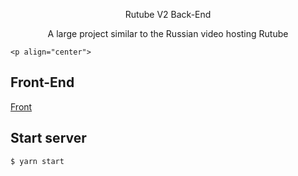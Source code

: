 <p align="center">
Rutube V2 Back-End

</p>

  <p align="center">A large project similar to the Russian video hosting Rutube

    <p align="center">

</p>


## Front-End


[Front](https://github.com/Bodyuser/rutube-v2_front)


## Start server


```bash
$ yarn start

```
